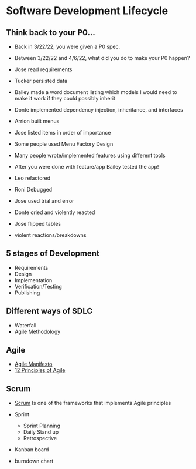# Software Development Lifecycle

## Think back to your P0...
 - Back in 3/22/22, you were given a P0 spec.
 - Between 3/22/22 and 4/6/22, what did you do to make your P0 happen?

 - Jose read requirements
 - Tucker persisted data
 - Bailey made a word document listing which models I would need to make it work if they could possibly inherit
 - Donte implemented dependency injection, inheritance, and interfaces
 - Arrion built menus
 - Jose listed items in order of importance
 - Some people used Menu Factory Design
 - Many people wrote/implemented features using different tools
 - After you were done with feature/app Bailey tested the app!
 - Leo refactored
 - Roni Debugged
 - Jose used trial and error
 - Donte cried and violently reacted
 - Jose flipped tables
 - violent reactions/breakdowns

## 5 stages of Development
 - Requirements 
 - Design
 - Implementation
 - Verification/Testing
 - Publishing

## Different ways of SDLC
- Waterfall 
- Agile Methodology

## Agile
- [Agile Manifesto](https://agilemanifesto.org/)
- [12 Principles of Agile](https://www.agilealliance.org/agile101/12-principles-behind-the-agile-manifesto/)

## Scrum
- [Scrum](https://www.atlassian.com/agile/scrum)
Is one of the frameworks that implements Agile principles
- Sprint
    - Sprint Planning
    - Daily Stand up
    - Retrospective

- Kanban board
- burndown chart
